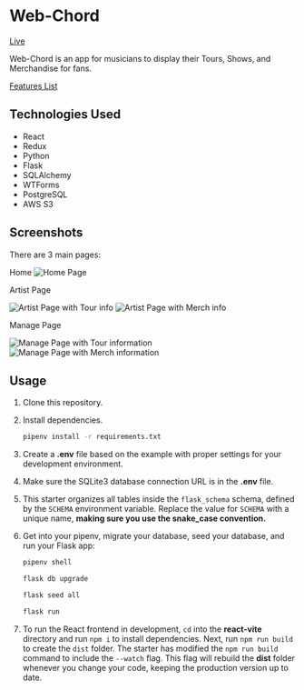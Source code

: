 # Web-Chord

[Live](https://web-chord.onrender.com)

Web-Chord is an app for musicians to display their Tours, Shows, and Merchandise for fans.

[Features List](https://github.com/dav94sal/web-chord/wiki/Feature-List)

## Technologies Used

- React
- Redux
- Python
- Flask
- SQLAlchemy
- WTForms
- PostgreSQL
- AWS S3

## Screenshots

There are 3 main pages:

Home
![Home Page](https://i.ibb.co/dPN1LcD/Home.jpg)

Artist Page

![Artist Page with Tour info](https://i.ibb.co/J2QV1t9/Artist-Page-Tours.jpg)
![Artist Page with Merch info](https://i.ibb.co/DLNPXg2/Artist-Page-Merch.jpg)

Manage Page

![Manage Page with Tour information](https://i.ibb.co/7tvVQt5/Manage-Tours.jpg)
![Manage Page with Merch information](https://i.ibb.co/Bfqz8Y9/Manage-Merch.jpg)

## Usage

1. Clone this repository.

2. Install dependencies.

   ```bash
   pipenv install -r requirements.txt
   ```

3. Create a __.env__ file based on the example with proper settings for your
   development environment.

4. Make sure the SQLite3 database connection URL is in the __.env__ file.

5. This starter organizes all tables inside the `flask_schema` schema, defined
   by the `SCHEMA` environment variable.  Replace the value for
   `SCHEMA` with a unique name, **making sure you use the snake_case
   convention.**

6. Get into your pipenv, migrate your database, seed your database, and run your
   Flask app:

   ```bash
   pipenv shell
   ```

   ```bash
   flask db upgrade
   ```

   ```bash
   flask seed all
   ```

   ```bash
   flask run
   ```

7. To run the React frontend in development, `cd` into the __react-vite__
   directory and run `npm i` to install dependencies. Next, run `npm run build`
   to create the `dist` folder. The starter has modified the `npm run build`
   command to include the `--watch` flag. This flag will rebuild the __dist__
   folder whenever you change your code, keeping the production version up to
   date.
